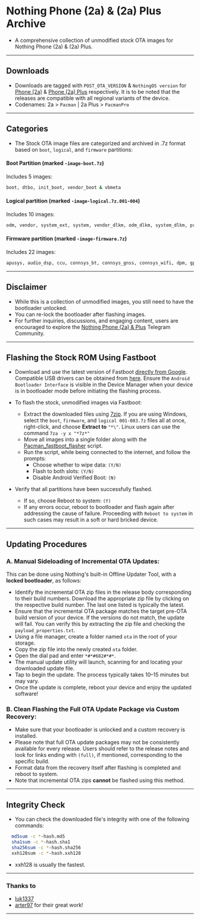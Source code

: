 # Nothing Phone (2a) & (2a) Plus Archive

* A comprehensive collection of unmodified stock OTA images for Nothing Phone (2a) & (2a) Plus.

---

## Downloads

- Downloads are tagged with `POST_OTA_VERSION` & `NothingOS version` for [Phone (2a)](https://github.com/spike0en/nothing_archive/releases?q=pacman&expanded=true) & [Phone (2a) Plus](https://github.com/spike0en/nothing_archive/releases?q=pacmanpro&expanded=true) respectively. It is to be noted that the releases are compatible with all regional variants of the device.
- Codenames: 2a > `Pacman` | 2a Plus > `PacmanPro`

---

## Categories

- The Stock OTA image files are categorized and archived in .7z format based on `boot`, `logical`, and `firmware` partitions:

#### Boot Partition (marked `-image-boot.7z`)

Includes 5 images:
```bash
boot, dtbo, init_boot, vendor_boot & vbmeta
```
#### Logical partition (marked `-image-logical.7z.001-004`)

Includes 10 images:
```bash
odm, vendor, system_ext, system, vendor_dlkm, odm_dlkm, system_dlkm, product, vbmeta_system & vbmeta_vendor
```
#### Firmware partition (marked `-image-firmware.7z`)

Includes 22 images:
```bash
apusys, audio_dsp, ccu, connsys_bt, connsys_gnss, connsys_wifi, dpm, gpueb, gz, lk, logo, mcf_ota, mcupm, md1img, mvpu_algo, pi_img, preloader_raw, scp, spmfw, sspm, tee & vcp
```

---

## Disclaimer

- While this is a collection of unmodified images, you still need to have the bootloader unlocked.
- You can re-lock the bootloader after flashing images.
- For further inquiries, discussions, and engaging content, users are encouraged to explore the [Nothing Phone (2a) & Plus](https://t.me/NothingPhone2a) Telegram Community.

---

## Flashing the Stock ROM Using Fastboot

- Download and use the latest version of Fastboot [directly from Google](https://developer.android.com/tools/releases/platform-tools). Compatible USB drivers can be obtained from [here](https://developer.android.com/studio/run/win-usb). Ensure the `Android Bootloader Interface` is visible in the Device Manager when your device is in bootloader mode before initiating the flashing process.
  
- To flash the stock, unmodified images via Fastboot:
  - Extract the downloaded files using [7zip](https://www.7-zip.org/). If you are using Windows, select the `boot`, `firmware`, and `logical 001-003.7z` files all at once, right-click, and choose **Extract to** `"*\"`. Linux users can use the command `7za -y x "*7z*"`
  - Move all images into a single folder along with the [Pacman_fastboot_flasher](https://github.com/spike0en/nothing_fastboot_flasher/tree/pacman) script.
  - Run the script, while being connected to the internet, and follow the prompts:
     - Choose whether to wipe data: `(Y/N)`
     - Flash to both slots: `(Y/N)`
     - Disable Android Verified Boot: `(N)`

- Verify that all partitions have been successfully flashed. 
  - If so, choose Reboot to system: `(Y)`
  - If any errors occur, reboot to bootloader and flash again after addressing the cause of failure. Proceeding with `Reboot to system` in such cases may result in a soft or hard bricked device.
    
---

## Updating Procedures

### A. Manual Sideloading of Incremental OTA Updates:

This can be done using Nothing's built-in Offline Updater Tool, with a **locked bootloader**, as follows:

- Identify the incremental OTA zip files in the release body corresponding to their build numbers. Download the appropriate zip file by clicking on the respective build number. The last one listed is typically the latest.
- Ensure that the incremental OTA package matches the target pre-OTA build version of your device. If the versions do not match, the update will fail. You can verify this by extracting the zip file and checking the `payload_properties.txt`.
- Using a file manager, create a folder named `ota` in the root of your storage.
- Copy the zip file into the newly created `ota` folder.
- Open the dial pad and enter `*#*#682#*#*`.
- The manual update utility will launch, scanning for and locating your downloaded update file.
- Tap to begin the update. The process typically takes 10–15 minutes but may vary.
- Once the update is complete, reboot your device and enjoy the updated software!

### B. Clean Flashing the Full OTA Update Package via Custom Recovery:

- Make sure that your bootloader is unlocked and a custom recovery is installed.
- Please note that full OTA update packages may not be consistently available for every release. Users should refer to the release notes and look for links ending with `(full)`, if mentioned, corresponding to the specific build.
- Format data from the recovery itself after flashing is completed and reboot to system.
- Note that incremental OTA zips **cannot** be flashed using this method.

---

## Integrity Check

- You can check the downloaded file's integrity with one of the following commands:

``` bash
  md5sum -c *-hash.md5
  sha1sum -c *-hash.sha1
  sha256sum -c *-hash.sha256
  xxh128sum -c *-hash.xxh128
```

- xxh128 is usually the fastest.

---

### Thanks to
- [luk1337](https://github.com/luk1337/oplus_archive)  
- [arter97](https://github.com/arter97/nothing_archive) for their great work!

---
